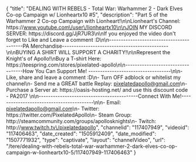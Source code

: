 {
    "title": "DEALING WITH REBELS  - Total War: Warhammer 2 - Dark Elves Co-op Campaign w\/ Lionheartx10 #5",
    "description": "Part 5 of the Warhammer 2 Co-op Campaign with Lionheart!\n\nLionheart's Channel: https:\/\/www.youtube.com\/user\/lionheartx10\n\nJOIN MY DISCORD SERVER: https:\/\/discord.gg\/JjR7UR3\n\nIf you enjoyed the video don't forget to Like and Leave a comment :D\n\n-----------------------------------------PA Merchandise---------------------------------------------\n\nBUYING A SHIRT WILL SUPPORT A CHARITY!\n\nRepresent the Knight's of Apollo!\nBuy a T-shirt Here: https:\/\/teespring.com\/stores\/pixelated-apollo\n\n----------------------------------How You Can Support Me! -----------------------------------\n\n- Like, share and leave a comment :D\n- Turn OFF adblock or whitelist my channel\n- Send me a GREAT battle Replay: pixelatedapollo@gmail.com\n- Purchase a Server at: https:\/\/oasis-hosting.net\/ and use this discount code - PA2017 \n\n------------------------------------------Connect With Me!-----------------------------------------\n\n- Email: pixelatedapollo@gmail.com\n- Twitter: https:\/\/twitter.com\/PixelatedApollo\n- Steam Group:  http:\/\/steamcommunity.com\/groups\/apollosknights\n- Twitch: http:\/\/www.twitch.tv\/pixelatedapollo",
    "channelid": "117407949",
    "videoid": "117406463",
    "date_created": "1505912409",
    "date_modified": "1507771932",
    "type": "captivate",
    "layout": "channelVideo",
    "url": "\/tere\/dealing-with-rebels-total-war-warhammer-2-dark-elves-co-op-campaign-w-lionheartx10-5\/117407949-117406463"
}